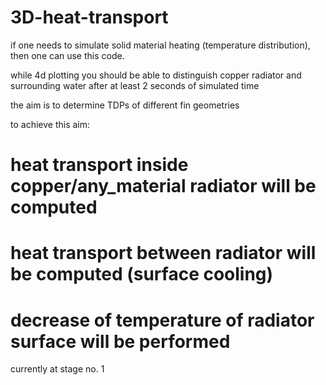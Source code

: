 # 3D-heat-transport

if one needs to simulate solid material heating (temperature distribution), then one can use this code.

while 4d plotting you should be able to distinguish copper radiator and surrounding water after at least 2 seconds of simulated time

the aim is to determine TDPs of different fin geometries

to achieve this aim:

# heat transport inside copper/any_material radiator will be computed

# heat transport between radiator will be computed (surface cooling)

# decrease of temperature of radiator surface will be performed

currently at stage no. 1
